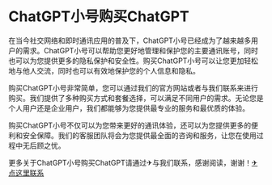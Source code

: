 # ChatGPT小号购买ChatGPT

在当今社交网络和即时通讯应用的普及下，ChatGPT小号已经成为了越来越多用户的需求。ChatGPT小号可以帮助您更好地管理和保护您的主要通讯账号，同时也可以为您提供更多的隐私保护和安全性。购买ChatGPT小号可以让您更加轻松地与他人交流，同时也可以有效地保护您的个人信息和隐私。

购买ChatGPT小号非常简单，您可以通过我们的官方网站或者与我们联系来进行购买。我们提供了多种购买方式和套餐选择，可以满足不同用户的需求。无论您是个人用户还是企业用户，我们都能够为您提供最专业的服务和最优质的体验。

购买ChatGPT小号不仅可以为您带来更好的通讯体验，还可以为您提供更多的便利和安全保障。我们的客服团队将会为您提供最全面的咨询和服务，让您在使用过程中无后顾之忧。

更多关于ChatGPT小号购买ChatGPT请通过✈与我们联系，感谢阅读，谢谢！[✈点这里联系](https://www.k02.cc)
